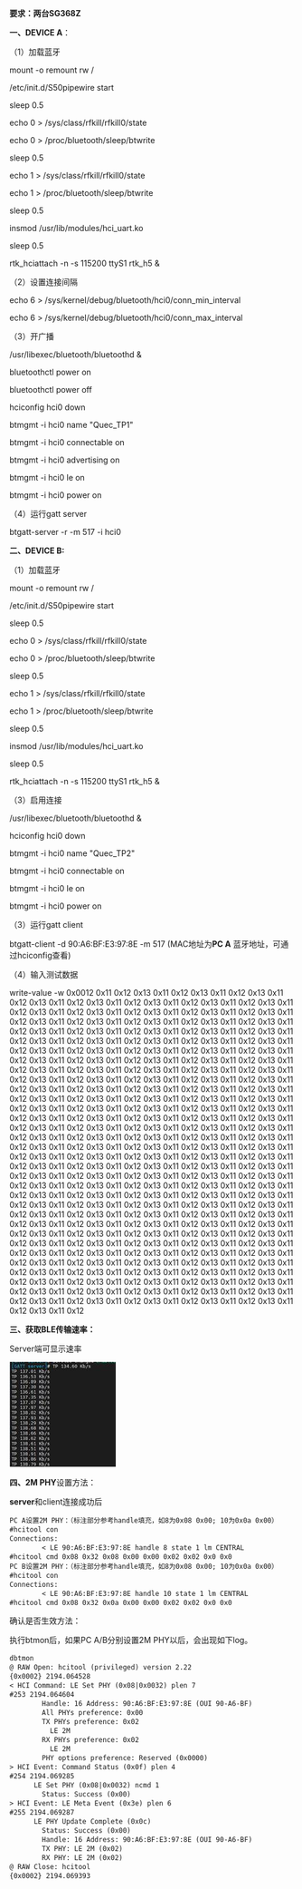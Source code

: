 **要求：两台SG368Z**

 

**一、DEVICE A**：

（1）加载蓝牙

mount -o remount rw /

/etc/init.d/S50pipewire start

sleep 0.5

echo 0 > /sys/class/rfkill/rfkill0/state

echo 0 > /proc/bluetooth/sleep/btwrite

sleep 0.5

echo 1 > /sys/class/rfkill/rfkill0/state

echo 1 > /proc/bluetooth/sleep/btwrite

sleep 0.5

insmod /usr/lib/modules/hci_uart.ko

sleep 0.5

rtk_hciattach -n -s 115200 ttyS1 rtk_h5 &

（2）设置连接间隔

echo 6 > /sys/kernel/debug/bluetooth/hci0/conn_min_interval

echo 6 > /sys/kernel/debug/bluetooth/hci0/conn_max_interval

（3）开广播

/usr/libexec/bluetooth/bluetoothd &

bluetoothctl power on

bluetoothctl power off

hciconfig hci0 down

btmgmt -i hci0 name "Quec_TP1"

btmgmt -i hci0 connectable on

btmgmt -i hci0 advertising on

btmgmt -i hci0 le on

btmgmt -i hci0 power on

（4）运行gatt server

btgatt-server -r -m 517 -i hci0

 

**二、DEVICE B:**

（1）加载蓝牙

mount -o remount rw /

/etc/init.d/S50pipewire start

sleep 0.5

echo 0 > /sys/class/rfkill/rfkill0/state

echo 0 > /proc/bluetooth/sleep/btwrite

sleep 0.5

echo 1 > /sys/class/rfkill/rfkill0/state

echo 1 > /proc/bluetooth/sleep/btwrite

sleep 0.5

insmod /usr/lib/modules/hci_uart.ko

sleep 0.5

rtk_hciattach -n -s 115200 ttyS1 rtk_h5 &

（3）启用连接

/usr/libexec/bluetooth/bluetoothd &

hciconfig hci0 down

btmgmt -i hci0 name "Quec_TP2"

btmgmt -i hci0 connectable on

btmgmt -i hci0 le on

btmgmt -i hci0 power on

（3）运行gatt client

btgatt-client -d 90:A6:BF:E3:97:8E -m 517 (MAC地址为**PC A** 蓝牙地址，可通过hciconfig查看)

（4）输入测试数据

write-value -w 0x0012 0x11 0x12 0x13 0x11 0x12 0x13 0x11 0x12 0x13 0x11 0x12 0x13 0x11 0x12 0x13 0x11 0x12 0x13 0x11 0x12 0x13 0x11 0x12 0x13 0x11 0x12 0x13 0x11 0x12 0x13 0x11 0x12 0x13 0x11 0x12 0x13 0x11 0x12 0x13 0x11 0x12 0x13 0x11 0x12 0x13 0x11 0x12 0x13 0x11 0x12 0x13 0x11 0x12 0x13 0x11 0x12 0x13 0x11 0x12 0x13 0x11 0x12 0x13 0x11 0x12 0x13 0x11 0x12 0x13 0x11 0x12 0x13 0x11 0x12 0x13 0x11 0x12 0x13 0x11 0x12 0x13 0x11 0x12 0x13 0x11 0x12 0x13 0x11 0x12 0x13 0x11 0x12 0x13 0x11 0x12 0x13 0x11 0x12 0x13 0x11 0x12 0x13 0x11 0x12 0x13 0x11 0x12 0x13 0x11 0x12 0x13 0x11 0x12 0x13 0x11 0x12 0x13 0x11 0x12 0x13 0x11 0x12 0x13 0x11 0x12 0x13 0x11 0x12 0x13 0x11 0x12 0x13 0x11 0x12 0x13 0x11 0x12 0x13 0x11 0x12 0x13 0x11 0x12 0x13 0x11 0x12 0x13 0x11 0x12 0x13 0x11 0x12 0x13 0x11 0x12 0x13 0x11 0x12 0x13 0x11 0x12 0x13 0x11 0x12 0x13 0x11 0x12 0x13 0x11 0x12 0x13 0x11 0x12 0x13 0x11 0x12 0x13 0x11 0x12 0x13 0x11 0x12 0x13 0x11 0x12 0x13 0x11 0x12 0x13 0x11 0x12 0x13 0x11 0x12 0x13 0x11 0x12 0x13 0x11 0x12 0x13 0x11 0x12 0x13 0x11 0x12 0x13 0x11 0x12 0x13 0x11 0x12 0x13 0x11 0x12 0x13 0x11 0x12 0x13 0x11 0x12 0x13 0x11 0x12 0x13 0x11 0x12 0x13 0x11 0x12 0x13 0x11 0x12 0x13 0x11 0x12 0x13 0x11 0x12 0x13 0x11 0x12 0x13 0x11 0x12 0x13 0x11 0x12 0x13 0x11 0x12 0x13 0x11 0x12 0x13 0x11 0x12 0x13 0x11 0x12 0x13 0x11 0x12 0x13 0x11 0x12 0x13 0x11 0x12 0x13 0x11 0x12 0x13 0x11 0x12 0x13 0x11 0x12 0x13 0x11 0x12 0x13 0x11 0x12 0x13 0x11 0x12 0x13 0x11 0x12 0x13 0x11 0x12 0x13 0x11 0x12 0x13 0x11 0x12 0x13 0x11 0x12 0x13 0x11 0x12 0x13 0x11 0x12 0x13 0x11 0x12 0x13 0x11 0x12 0x13 0x11 0x12 0x13 0x11 0x12 0x13 0x11 0x12 0x13 0x11 0x12 0x13 0x11 0x12 0x13 0x11 0x12 0x13 0x11 0x12 0x13 0x11 0x12 0x13 0x11 0x12 0x13 0x11 0x12 0x13 0x11 0x12 0x13 0x11 0x12 0x13 0x11 0x12 0x13 0x11 0x12 0x13 0x11 0x12 0x13 0x11 0x12 0x13 0x11 0x12 0x13 0x11 0x12 0x13 0x11 0x12 0x13 0x11 0x12 0x13 0x11 0x12 0x13 0x11 0x12 0x13 0x11 0x12 0x13 0x11 0x12 0x13 0x11 0x12 0x13 0x11 0x12 0x13 0x11 0x12 0x13 0x11 0x12 0x13 0x11 0x12 0x13 0x11 0x12 0x13 0x11 0x12 0x13 0x11 0x12 0x13 0x11 0x12 0x13 0x11 0x12 0x13 0x11 0x12 0x13 0x11 0x12 0x13 0x11 0x12 0x13 0x11 0x12 0x13 0x11 0x12 0x13 0x11 0x12 0x13 0x11 0x12 0x13 0x11 0x12 0x13 0x11 0x12 0x13 0x11 0x12 0x13 0x11 0x12 0x13 0x11 0x12 0x13 0x11 0x12 0x13 0x11 0x12 0x13 0x11 0x12 0x13 0x11 0x12 0x13 0x11 0x12 0x13 0x11 0x12 0x13 0x11 0x12 0x13 0x11 0x12 0x13 0x11 0x12 0x13 0x11 0x12 0x13 0x11 0x12 0x13 0x11 0x12 0x13 0x11 0x12 0x13 0x11 0x12 

 

**三、****获取BLE****传输速率：**

Server端可显示速率

![img](./img/clip_image002.jpg)

 

**四、2M PHY**设置方法：

**server**和client连接成功后

```
PC A设置2M PHY：（标注部分参考handle填充，如8为0x08 0x00; 10为0x0a 0x00）
#hcitool con
Connections:	
        < LE 90:A6:BF:E3:97:8E handle 8 state 1 lm CENTRAL
#hcitool cmd 0x08 0x32 0x08 0x00 0x00 0x02 0x02 0x0 0x0
PC B设置2M PHY：（标注部分参考handle填充，如8为0x08 0x00; 10为0x0a 0x00）
#hcitool con
Connections:	
        < LE 90:A6:BF:E3:97:8E handle 10 state 1 lm CENTRAL
#hcitool cmd 0x08 0x32 0x0a 0x00 0x00 0x02 0x02 0x0 0x0
```



 确认是否生效方法：

执行btmon后，如果PC A/B分别设置2M PHY以后，会出现如下log。

 ```
 dbtmon 
 @ RAW Open: hcitool (privileged) version 2.22                                                                                                                                   {0x0002} 2194.064528
 < HCI Command: LE Set PHY (0x08|0x0032) plen 7                                                                                                                                      #253 2194.064604
         Handle: 16 Address: 90:A6:BF:E3:97:8E (OUI 90-A6-BF)
         All PHYs preference: 0x00
         TX PHYs preference: 0x02
           LE 2M
         RX PHYs preference: 0x02
           LE 2M
         PHY options preference: Reserved (0x0000)
 > HCI Event: Command Status (0x0f) plen 4                                                                                                                                           #254 2194.069285
       LE Set PHY (0x08|0x0032) ncmd 1
         Status: Success (0x00)
 > HCI Event: LE Meta Event (0x3e) plen 6                                                                                                                                            #255 2194.069287
       LE PHY Update Complete (0x0c)
         Status: Success (0x00)
         Handle: 16 Address: 90:A6:BF:E3:97:8E (OUI 90-A6-BF)
         TX PHY: LE 2M (0x02)
         RX PHY: LE 2M (0x02)
 @ RAW Close: hcitool                                                                                                                                                            {0x0002} 2194.069393
 ```



 

 